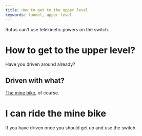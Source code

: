 ```yaml
---
title: How to get to the upper level
keywords: tunnel, upper level
---
```


Rufus can't use telekinetic powers on the switch.

# How to get to the upper level?
Have you driven around already?

## Driven with what?
[The mine bike](040-mine-bike.md), of course.

# I can ride the mine bike
If you have driven once you should get up and use the switch.